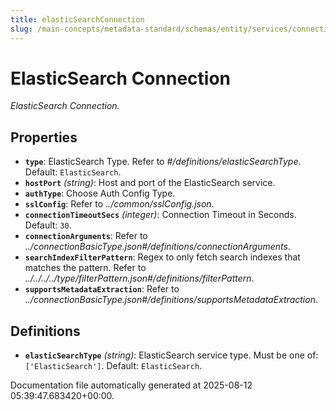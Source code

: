 ```yaml
---
title: elasticSearchConnection
slug: /main-concepts/metadata-standard/schemas/entity/services/connections/search/elasticsearchconnection
---
```


# ElasticSearch Connection

*ElasticSearch Connection.*

## Properties

- **`type`**: ElasticSearch Type. Refer to *#/definitions/elasticSearchType*. Default: `ElasticSearch`.
- **`hostPort`** *(string)*: Host and port of the ElasticSearch service.
- **`authType`**: Choose Auth Config Type.
- **`sslConfig`**: Refer to *../common/sslConfig.json*.
- **`connectionTimeoutSecs`** *(integer)*: Connection Timeout in Seconds. Default: `30`.
- **`connectionArguments`**: Refer to *../connectionBasicType.json#/definitions/connectionArguments*.
- **`searchIndexFilterPattern`**: Regex to only fetch search indexes that matches the pattern. Refer to *../../../../type/filterPattern.json#/definitions/filterPattern*.
- **`supportsMetadataExtraction`**: Refer to *../connectionBasicType.json#/definitions/supportsMetadataExtraction*.
## Definitions

- **`elasticSearchType`** *(string)*: ElasticSearch service type. Must be one of: `['ElasticSearch']`. Default: `ElasticSearch`.


Documentation file automatically generated at 2025-08-12 05:39:47.683420+00:00.
